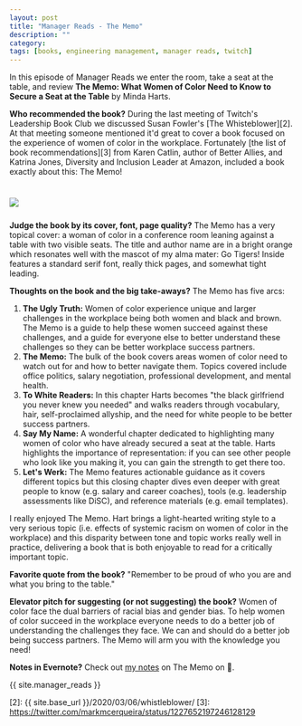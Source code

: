 ```yaml
---
layout: post
title: "Manager Reads - The Memo"
description: ""
category: 
tags: [books, engineering management, manager reads, twitch]
---
```


In this episode of Manager Reads we enter the room, take a seat at the table, and review **The Memo: What Women of Color Need to Know to Secure a Seat at the Table** by Minda Harts.

**Who recommended the book?** During the last meeting of Twitch's Leadership Book Club we discussed Susan Fowler's [The Whisteblower][2]. At that meeting someone mentioned it'd great to cover a book focused on the experience of women of color in the workplace. Fortunately [the list of book recommendations][3] from Karen Catlin, author of Better Allies, and Katrina Jones, Diversity and Inclusion Leader at Amazon, included a book exactly about this: The Memo!

<div>
    <img class="rounded-corners" style="max-width: 350px; border: 1px; margin-top: 24px;" src="{{ site.images2020 }}/03-20/the-memo.jpg"/>
    <p class="caption-text" style="line-height: 1.5em; margin-bottom: 24px;"><strong></strong></p>
</div>

**Judge the book by its cover, font, page quality?** The Memo has a very topical cover: a woman of color in a conference room leaning against a table with two visible seats. The title and author name are in a bright orange which resonates well with the mascot of my alma mater: Go Tigers! Inside features a standard serif font, really thick pages, and somewhat tight leading.

**Thoughts on the book and the big take-aways?** The Memo has five arcs:

1. **The Ugly Truth:** Women of color experience unique and larger challenges in the workplace being both women and black and brown. The Memo is a guide to help these women succeed against these challenges, and a guide for everyone else to better understand these challenges so they can be better workplace success partners.
1. **The Memo:** The bulk of the book covers areas women of color need to watch out for and how to better navigate them. Topics covered include office politics, salary negotiation, professional development, and mental health.
1. **To White Readers:** In this chapter Harts becomes "the black girlfriend you never knew you needed" and walks readers through vocabulary, hair, self-proclaimed allyship, and the need for white people to be better success partners.
1. **Say My Name:** A wonderful chapter dedicated to highlighting many women of color who have already secured a seat at the table. Harts highlights the importance of representation: if you can see other people who look like you making it, you can gain the strength to get there too.
1. **Let's Werk:** The Memo features actionable guidance as it covers different topics but this closing chapter dives even deeper with great people to know (e.g. salary and career coaches), tools (e.g. leadership assessments like DiSC), and reference materials (e.g. email templates).

I really enjoyed The Memo. Hart brings a light-hearted writing style to a very serious topic (i.e. effects of systemic racism on women of color in the workplace) and this disparity between tone and topic works really well in practice, delivering a book that is both enjoyable to read for a critically important topic.

**Favorite quote from the book?** "Remember to be proud of who you are and what you bring to the table." 

**Elevator pitch for suggesting (or not suggesting) the book?** Women of color face the dual barriers of racial bias and gender bias. To help women of color succeed in the workplace everyone needs to do a better job of understanding the challenges they face. We can and should do a better job being success partners. The Memo will arm you with the knowledge you need!

**Notes in Evernote?** Check out [my notes][1] on The Memo on 🐘.

{{ site.manager_reads }}

[1]: https://www.evernote.com/l/AOQ8VAw_a9xKrqF0EnSTgDw8aCpdvl8WvaU
[2]: {{ site.base_url }}/2020/03/06/whistleblower/
[3]: https://twitter.com/markmcerqueira/status/1227652197246128129
